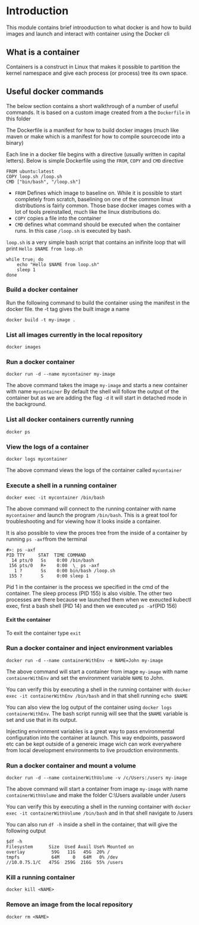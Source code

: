 # Introduction

This module contains brief introoduction to what docker is and how to build images and launch and interact with container using the Docker cli

## What is a container

Containers is a construct in Linux that makes it possible to partition the kernel namespace and give each process (or process) tree its own space. 


## Useful docker commands

The below section contains a short walkthrough of a number of useful commands. It is based on a custom image created from a the `Dockerfile` in this folder

The Dockerfile is a manifest for how to build docker images (much like maven or make which is a manifest for how to compile sourcecode into a binary)

Each line in a docker file begins with a directive (usually written in capital letters). Below is simple Dockerfile using the `FROM`, `COPY` and `CMD` directive
```
FROM ubuntu:latest
COPY loop.sh /loop.sh
CMD ["bin/bash", "/loop.sh"]
```

- `FROM` Defines which image to baseline on. While it is possible to start completely from scratch, baselining on one of the common linux distributions is fairly common. Those base docker images comes with a lot of tools preinstalled, much like the linux distributions do.
- `COPY` copies a file into the container
- `CMD` defines what command should be executed when the container runs. In this case `/loop.sh` is executed by bash.

`loop.sh` is a very simple bash script that contains an inifinite loop that will print `Hello $NAME from loop.sh`

```
while true; do 
	echo "Hello $NAME from loop.sh"
	sleep 1
done
```

### Build a docker container
Run the following command to build the container using the manifest in the docker file. the -t tag gives the built image a name
```
docker build -t my-image .
```

### List all images currently in the local repository
```
docker images
```

### Run a docker container
```
docker run -d --name mycontainer my-image
```
The above command takes the image `my-image` and starts a new container with name `mycontainer`
By default the shell will follow the output of the container but as we are adding the flag `-d` it will start in detached mode in the background.

### List all docker containers currently running
```
docker ps
```

### View the logs of a container
```
docker logs mycontainer
```
The above command views the logs of the container called `mycontainer`

### Execute a shell in a running container
```
docker exec -it mycontainer /bin/bash
```
The above command will connect to the running container with name `mycontainer` and launch the program `/bin/bash`. This is a great tool for troubleshooting and for viewing how it looks inside a container.

It is also possible to view the proces tree from the inside of a container by running `ps -axf`from the terminal
```
#>: ps -axf
PID TTY     STAT  TIME COMMAND
  14 pts/0   Ss    0:00 /bin/bash
 156 pts/0   R+    0:00  \_ ps -axf
   1 ?       Ss    0:00 bin/bash /loop.sh
 155 ?       S     0:00 sleep 1
```
Pid 1 in the container is the process we specified in the cmd of the container. The sleep process (PID 155) is also visible. The other two processes are there because we launched them when we exeucted kubectl exec, first a bash shell (PID 14) and then we executed `ps -af`(PID 156)


#### Exit the container
To exit the container type `exit`

### Run a docker container and inject environment variables
```
docker run -d --name containerWithEnv -e NAME=John my-image
```
The above command will start a container from  image `my-image` with name `containerWithEnv` and set the environment variable `NAME` to John.

You can verify this by executing a shell in the running container with `docker exec -it containerWithEnv /bin/bash` and in that shell running `echo $NAME`

You can also view the log output of the container using `docker logs containerWithEnv`. The bash script runnig will see that the `$NAME` variable is set and use that in its output.

Injecting environment variables is a great way to pass environmental configuration into the container at launch. This way endpoints, password etc can be kept outside of a genereic image wich can work everywhere from local development environments to live proudction environments.

### Run a docker container and mount a volume
```
docker run -d --name containerWithVolume -v /c/Users:/users my-image
```
The above command will start a container from  image `my-image` with name `containerWithVolume` and make the folder C:\Users available under /users

You can verify this by executing a shell in the running container with `docker exec -it containerWithVolume /bin/bash` and in that shell navigate to /users

You can also run `df -h` inside a shell in the container, that will give the following output
```
$df -h
Filesystem      Size  Used Avail Use% Mounted on
overlay          59G   11G   45G  20% /
tmpfs            64M     0   64M   0% /dev
//10.0.75.1/C   475G  259G  216G  55% /users

```

### Kill a running container
```
docker kill <NAME>
```

### Remove an image from the local repository
```
docker rm <NAME>
```